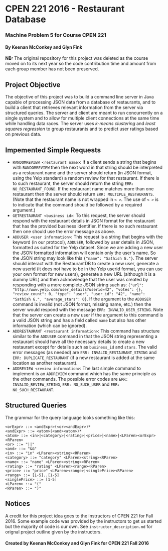 # CPEN 221 2016 - Restaurant Database
### Machine Problem 5 for Course CPEN 221
#### By Keenan McConkey and Glyn Fink

**NB:** The original repository for this project was deleted as the course moved on to its next year so the code contribution time and amount from each group member has not been preserved. 


## Project Objective

The objective of this project was to build a command line server in Java capable of processing JSON data from a database of restaurants, and to build a client that retrieves relevant information from the server via structured queries. The server and client are meant to run concurrently on a single system and to allow for multiple client connections at the same time while handling data races. The server uses *k-means clustering* and *least squares regression* to group restaurants and to predict user ratings based on previous data.

## Impemented Simple Requests

+ `RANDOMREVIEW <restaurant name>`: If a client sends a string that begins with `RANDOMREVIEW` then the next word in that string should be interpreted as a restaurant name and the server should return (in JSON format, using the Yelp standard) a random review for that restaurant. If there is to such restaurant, the server should return the string `ERR: NO_RESTAURANT_FOUND`. If the restaurant name matches more than one restaurant then the server should return `ERR: MULTIPLE_RESTAURANTS`. (Note that the restaurant name is not wrapped in `< >`. The use of `< >` is to indicate that the command should be followed by a required argument.)
+ `GETRESTAURANT <business id>`: To this request, the server should respond with the restaurant details in JSON format for the restaurant that has the provided business identifier. If there is no such restaurant then one should use the error message as above.
+ `ADDUSER <user information>`: This request is a string that begins with the keyword (in our protocol), `ADDUSER`, followed by user details in JSON, formatted as suited for the Yelp dataset. Since we are adding a new user the JSON formatted information will contain only the user's name. So the JSON string may look like this `{"name": "Sathish G."}`. The server should interact with the RestaurantDB to create a new user, generate a new userid (it does not have to be in the Yelp userid format, you can use your own format for new users), generate a new URL (although it is a dummy URL) and then acknowledge that the user was created by responding with a more complete JSON string such as:
  `{"url": "http://www.yelp.com/user_details?userid=42", "votes": {}, "review_count": 0, "type": "user", "user_id": "42", "name": "Sathish G.", "average_stars": 0}`. If the argument to the `ADDUSER` command is invalid (not JSON format, missing name, etc.) then the server would respond with the message `ERR: INVALID_USER_STRING`. Note that the server can create a new user if the argument to this command is a valid JSON string and has a field called `name` but also has other information (which can be ignored).
+ `ADDRESTAURANT <restaurant information>`: This command has structure similar to the `ADDUSER` command in that the JSON string representing a restaurant should have all the necessary details to create a new restaurant except for details such as `business_id` and `stars`. The valid error messages (as needed) are `ERR: INVALID_RESTAURANT_STRING` and `ERR: DUPLICATE_RESTAURANT` (if a new restaurant is added at the same location as another restaurant).
+ `ADDREVIEW <review information>`: The last simple command to implement is an `ADDREVIEW` command which has the same principle as the other commands. The possible error codes are `ERR: INVALID_REVIEW_STRING`, `ERR: NO_SUCH_USER` and `ERR: NO_SUCH_RESTAURANT`.

## Structured Queries

The grammar for the query language looks something like this:

```
<orExpr> ::= <andExpr>(<or><andExpr>)*
<andExpr> ::= <atom>(<and><atom>)*
<atom> ::= <in>|<category>|<rating>|<price>|<name>|<LParen><orExpr><RParen>
<or> ::= "||"
<and> ::= "&&"
<in> ::= "in" <LParen><string><RParen>
<category> ::= "category" <LParen><string><RParen>
<name> ::= "name" <LParen><string><RParen>
<rating> ::= "rating" <LParen><range><RParen>
<price> ::= "price" <LParen><range>|<singlePrice><RParen>
<range> ::= [1-5]..[1-5]
<singlePrice> ::= [1-5]
<LParen> ::= "("
<RParen> ::= ")"
```

## Notices

A credit for this project idea goes to the instructors of CPEN 221 for Fall 2016. Some example code was provided by the instructors to get us started but the majority of code is our own. See `instructor_description.md` for orignal project outline given by the instructors.

#### Created by Keenan McConkey and Glyn Fink for CPEN 221 Fall 2016
